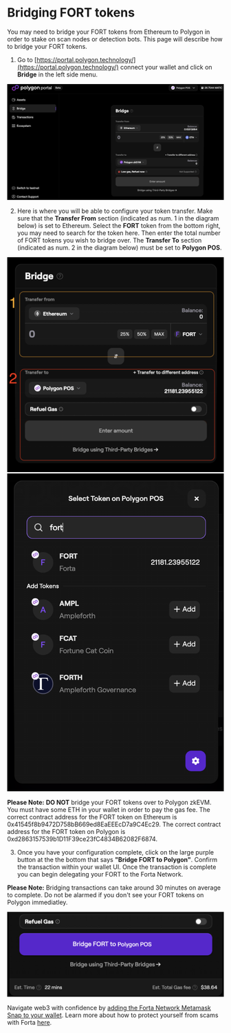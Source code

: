 # Bridging FORT tokens

You may need to bridge your FORT tokens from Ethereum to Polygon in order to stake on scan nodes or detection bots. This page will describe how to bridge your FORT tokens.

1. Go to [https://portal.polygon.technology/](https://portal.polygon.technology/) connect your wallet and click on **Bridge** in the left side menu.

![homepage](bridge-guide-1.png)

2. Here is where you will be able to configure your token transfer. Make sure that the **Transfer From** section (indicated as num. 1 in the diagram below) is set to Ethereum. Select the **FORT** token from the bottom right, you may need to search for the token here. Then enter the total number of FORT tokens you wish to bridge over. The **Transfer To** section (indicated as num. 2 in the diagram below) must be set to **Polygon POS**.

![bridge config](bridge-guide-2.png)
![bridge search](bridge-guide-3.png)

  **Please Note:**
  **DO NOT** bridge your FORT tokens over to Polygon zkEVM.
  You must have some ETH in your wallet in order to pay the gas fee. 
  The correct contract address for the FORT token on Ethereum is 0x41545f8b9472D758bB669ed8EaEEEcD7a9C4Ec29.
  The correct contract address for the FORT token on Polygon is 0xd2863157539b1D11F39ce23fC4834B62082F6874.

3. Once you have your configuration complete, click on the large purple button at the the bottom that says **"Bridge FORT to Polygon"**. Confirm the transaction within your wallet UI. Once the transaction is complete you can begin delegating your FORT to the Forta Network.

  **Please Note:** 
  Bridging transactions can take around 30 minutes on average to complete. Do not be alarmed if you don't see your FORT tokens on          Polygon immediatley. 

![confirm](bridge-guide-4.png)





Navigate web3 with confidence by [adding the Forta Network Metamask Snap to your wallet](https://snaps.metamask.io/snap/npm/forta-network/metamask-snap/). Learn more about how to protect yourself from scams with Forta [here](https://docs.forta.network/en/latest/Forta-for-Metamask/).
